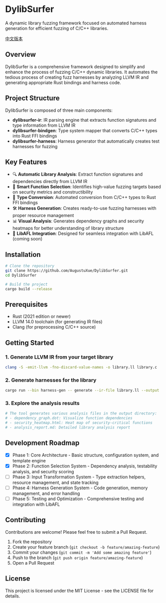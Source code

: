 # DylibSurfer

A dynamic library fuzzing framework focused on automated harness generation for efficient fuzzing of C/C++ libraries.

[中文版本](README.zh_CN.md)

## Overview

DylibSurfer is a comprehensive framework designed to simplify and enhance the process of fuzzing C/C++ dynamic libraries. It automates the tedious process of creating fuzz harnesses by analyzing LLVM IR and generating appropriate Rust bindings and harness code.

## Project Structure

DylibSurfer is composed of three main components:

- **dylibsurfer-ir**: IR parsing engine that extracts function signatures and type information from LLVM IR
- **dylibsurfer-bindgen**: Type system mapper that converts C/C++ types into Rust FFI bindings
- **dylibsurfer-harness**: Harness generator that automatically creates test harnesses for fuzzing

## Key Features

- 🔍 **Automatic Library Analysis**: Extract function signatures and dependencies directly from LLVM IR
- 🧠 **Smart Function Selection**: Identifies high-value fuzzing targets based on security metrics and constructibility
- 🔄 **Type Conversion**: Automated conversion from C/C++ types to Rust FFI bindings
- 🛠️ **Harness Generation**: Creates ready-to-use fuzzing harnesses with proper resource management
- 📊 **Visual Analysis**: Generates dependency graphs and security heatmaps for better understanding of library structure
- 🔌 **LibAFL Integration**: Designed for seamless integration with LibAFL (coming soon)

## Installation

```bash
# Clone the repository
git clone https://github.com/AugustuXue/DylibSurfer.git
cd DylibSurfer

# Build the project
cargo build --release
```

## Prerequisites

- Rust (2021 edition or newer)
- LLVM 14.0 toolchain (for generating IR files)
- Clang (for preprocessing C/C++ source)

## Getting Started

### 1. Generate LLVM IR from your target library

```bash
clang -S -emit-llvm -fno-discard-value-names -o library.ll library.c
```

### 2. Generate harnesses for the library

```bash
cargo run --bin harness-gen -- generate --ir-file library.ll --output ./output --config config.yaml
```

### 3. Explore the analysis results

```bash
# The tool generates various analysis files in the output directory:
# - dependency_graph.dot: Visualize function dependencies
# - security_heatmap.html: Heat map of security-critical functions
# - analysis_report.md: Detailed library analysis report
```

## Development Roadmap

- [x] Phase 1: Core Architecture - Basic structure, configuration system, and template engine
- [x] Phase 2: Function Selection System - Dependency analysis, testability analysis, and security scoring
- [ ] Phase 3: Input Transformation System - Type extraction helpers, resource management, and state tracking
- [ ] Phase 4: Harness Generation System - Code generation, memory management, and error handling
- [ ] Phase 5: Testing and Optimization - Comprehensive testing and integration with LibAFL

## Contributing

Contributions are welcome! Please feel free to submit a Pull Request.

1. Fork the repository
2. Create your feature branch (`git checkout -b feature/amazing-feature`)
3. Commit your changes (`git commit -m 'Add some amazing feature'`)
4. Push to the branch (`git push origin feature/amazing-feature`)
5. Open a Pull Request

## License

This project is licensed under the MIT License - see the LICENSE file for details.